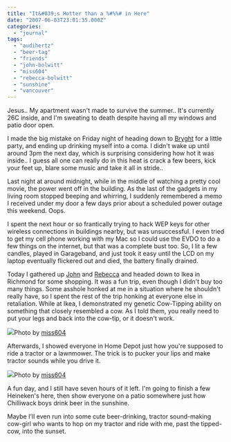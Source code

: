```yaml
---
title: "It&#039;s Hotter than a %#%%# in Here"
date: "2007-06-03T23:01:35.000Z"
categories: 
  - "journal"
tags: 
  - "audihertz"
  - "beer-tag"
  - "friends"
  - "john-bolwitt"
  - "miss604"
  - "rebecca-bolwitt"
  - "sunshine"
  - "vancouver"
---
```


Jesus.. My apartment wasn't made to survive the summer.. It's currently 26C inside, and I'm sweating to death despite having all my windows and patio door open.

I made the big mistake on Friday night of heading down to [Bryght](http://www.bryght.com) for a little party, and ending up drinking myself into a coma. I didn't wake up until around 3pm the next day, which is surprising considering how hot it was inside.. I guess all one can really do in this heat is crack a few beers, kick your feet up, blare some music and take it all in stride..

Last night at around midnight, while in the middle of watching a pretty cool movie, the power went off in the building. As the last of the gadgets in my living room stopped beeping and whirring, I suddenly remembered a memo I received under my door a few days prior about a scheduled power outage this weekend. Oops.

I spent the next hour or so frantically trying to hack WEP keys for other wireless connections in buildings nearby, but was unsuccessful. I even tried to get my cell phone working with my Mac so I could use the EVDO to do a few things on the internet, but that was a complete bust too. So, I lit a few candles, played in Garageband, and just took it easy until the LCD on my laptop eventually flickered out and died, the battery finally drained.

Today I gathered up [John](http://www.audihertz.net/blog) and [Rebecca](http://www.miss604.com) and headed down to Ikea in Richmond for some shopping. It was a fun trip, even though I didn't buy too many things. Some asshole honked at me in a situation where he shouldn't really have, so I spent the rest of the trip honking at everyone else in retaliation. While at Ikea, I demonstrated my genetic Cow-Tipping ability on something that closely resembled a cow. As I told them, you really need to put your legs and back into the cow-tip, or it doesn't work.

 [![](http://farm2.static.flickr.com/1099/528599481_ee8875a547.jpg?v=0)](http://www.flickr.com/photos/miss604/528599481/)Photo by [miss604](http://www.miss604.com)

Afterwards, I showed everyone in Home Depot just how you're supposed to ride a tractor or a lawnmower. The trick is to pucker your lips and make tractor sounds while you drive it.

 [![](http://farm1.static.flickr.com/221/528510230_1267ad6815.jpg?v=0)](http://www.flickr.com/photos/miss604/528510230/)Photo by [miss604](http://www.miss604.com)

A fun day, and I still have seven hours of it left. I'm going to finish a few Heineken's here, then show everyone on a patio somewhere just how Chilliwack boys drink beer in the sunshine.

Maybe I'll even run into some cute beer-drinking, tractor sound-making cow-girl who wants to hop on my tractor and ride with me, past the tipped-cow, into the sunset.

